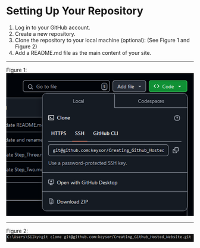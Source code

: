 # Setting Up Your Repository
1. Log in to your GitHub account.
2. Create a new repository.
3. Clone the repository to your local machine (optional): (See Figure 1 and Figure 2)
4. Add a README.md file as the main content of your site.
---
Figure 1:
![Git_Link](https://github.com/keysor/Creating_Github_Hosted_Website/blob/main/git_link.png)

---
Figure 2:
![Git_Clone](https://github.com/keysor/Creating_Github_Hosted_Website/blob/main/git_cmd.png)

